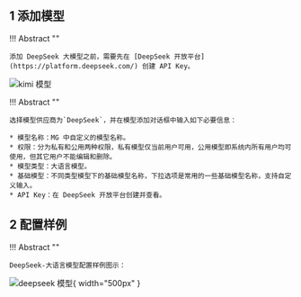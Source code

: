 ## 1 添加模型

!!! Abstract ""

    添加 DeepSeek 大模型之前，需要先在 [DeepSeek 开放平台](https://platform.deepseek.com/) 创建 API Key。

![kimi 模型](../../img/model/deepseek_apikey.png)

!!! Abstract ""

    选择模型供应商为`DeepSeek`，并在模型添加对话框中输入如下必要信息：

    * 模型名称：MG 中自定义的模型名称。
    * 权限：分为私有和公用两种权限，私有模型仅当前用户可用，公用模型即系统内所有用户均可使用，但其它用户不能编辑和删除。
    * 模型类型：大语言模型。
    * 基础模型：不同类型模型下的基础模型名称，下拉选项是常用的一些基础模型名称，支持自定义输入。
    * API Key：在 DeepSeek 开放平台创建并查看。

## 2 配置样例

!!! Abstract ""

    DeepSeek-大语言模型配置样例图示：

![deepseek 模型](../../img/model/deepseek_llm.png){ width="500px" }

